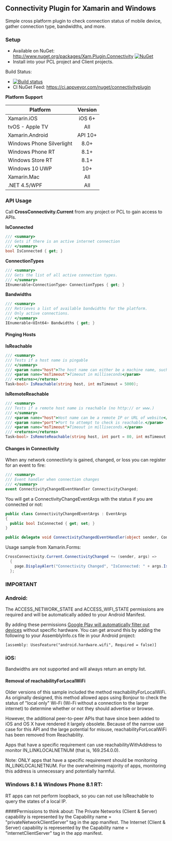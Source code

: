 ## Connectivity Plugin for Xamarin and Windows

Simple cross platform plugin to check connection status of mobile device, gather connection type, bandwidths, and more.

### Setup
* Available on NuGet: http://www.nuget.org/packages/Xam.Plugin.Connectivity [![NuGet](https://img.shields.io/nuget/v/Xam.Plugin.Connectivity.svg?label=NuGet)](https://www.nuget.org/packages/Xam.Plugin.Connectivity/)
* Install into your PCL project and Client projects.

Build Status: 
* [![Build status](https://ci.appveyor.com/api/projects/status/k6l4x6ovp5ysfbar?svg=true)](https://ci.appveyor.com/project/JamesMontemagno/connectivityplugin)
* CI NuGet Feed: https://ci.appveyor.com/nuget/connectivityplugin

**Platform Support**

|Platform|Version|
| ------------------- | :------------------: |
|Xamarin.iOS|iOS 6+|
|tvOS - Apple TV|All|
|Xamarin.Android|API 10+|
|Windows Phone Silverlight|8.0+|
|Windows Phone RT|8.1+|
|Windows Store RT|8.1+|
|Windows 10 UWP|10+|
|Xamarin.Mac|All|
|.NET 4.5/WPF|All|


### API Usage

Call **CrossConnectivity.Current** from any project or PCL to gain access to APIs.


**IsConnected**
```csharp
/// <summary>
/// Gets if there is an active internet connection
/// </summary>
bool IsConnected { get; }
```

**ConnectionTypes**
```csharp
/// <summary>
/// Gets the list of all active connection types.
/// </summary>
IEnumerable<ConnectionType> ConnectionTypes { get; }
```

**Bandwidths**
```csharp
/// <summary>
/// Retrieves a list of available bandwidths for the platform.
/// Only active connections.
/// </summary>
IEnumerable<UInt64> Bandwidths { get; }
```

#### Pinging Hosts

**IsReachable**
```csharp
/// <summary>
/// Tests if a host name is pingable
/// </summary>
/// <param name="host">The host name can either be a machine name, such as "java.sun.com", or a textual representation of its IP address (127.0.0.1)</param>
/// <param name="msTimeout">Timeout in milliseconds</param>
/// <returns></returns>
Task<bool> IsReachable(string host, int msTimeout = 5000);
```

**IsRemoteReachable**
```csharp
/// <summary>
/// Tests if a remote host name is reachable (no http:// or www.)
/// </summary>
/// <param name="host">Host name can be a remote IP or URL of website</param>
/// <param name="port">Port to attempt to check is reachable.</param>
/// <param name="msTimeout">Timeout in milliseconds.</param>
/// <returns></returns>
Task<bool> IsRemoteReachable(string host, int port = 80, int msTimeout = 5000);
```

#### Changes in Connectivity
When any network connectiivty is gained, changed, or loss you can register for an event to fire:
```csharp
/// <summary>
/// Event handler when connection changes
/// </summary>
event ConnectivityChangedEventHandler ConnectivityChanged; 
```

You will get a ConnectivityChangeEventArgs with the status if you are connected or not:
```csharp
public class ConnectivityChangedEventArgs : EventArgs
{
  public bool IsConnected { get; set; }
}

public delegate void ConnectivityChangedEventHandler(object sender, ConnectivityChangedEventArgs e);
```

Usage sample from Xamarin.Forms:
```csharp
CrossConnectivity.Current.ConnectivityChanged += (sender, args) =>
  {
    page.DisplayAlert("Connectivity Changed", "IsConnected: " + args.IsConnected.ToString(), "OK");
  };
```


### **IMPORTANT**
### Android:
The ACCESS_NETWORK_STATE and ACCESS_WIFI_STATE permissions are required and will be automatically added to your Android Manifest.

By adding these permissions [Google Play will automatically filter out devices](http://developer.android.com/guide/topics/manifest/uses-feature-element.html#permissions-features) without specific hardware. You can get around this by adding the following to your AssemblyInfo.cs file in your Android project:

```
[assembly: UsesFeature("android.hardware.wifi", Required = false)]
```

### iOS:
Bandwidths are not supported and will always return an empty list.

#### Removal of reachabilityForLocalWiFi

Older versions of this sample included the method reachabilityForLocalWiFi. As originally designed, this method allowed apps using Bonjour to check the status of "local only" Wi-Fi (Wi-Fi without a connection to the larger internet) to determine whether or not they should advertise or browse. 
 
However, the additional peer-to-peer APIs that have since been added to iOS and OS X have rendered it largely obsolete.  Because of the narrow use case for this API and the large potential for misuse, reachabilityForLocalWiFi has been removed from Reachability.

Apps that have a specific requirement can use reachabilityWithAddress to monitor IN_LINKLOCALNETNUM (that is, 169.254.0.0).  
 
Note: ONLY apps that have a specific requirement should be monitoring IN_LINKLOCALNETNUM.  For the overwhelming majority of apps, monitoring this address is unnecessary and potentially harmful.

### Windows 8.1 & Windows Phone 8.1 RT:
RT apps can not perform loopback, so you can not use IsReachable to query the states of a local IP.

####Permissions to think about:
The Private Networks (Client & Server) capability is represented by the Capability name = "privateNetworkClientServer" tag in the app manifest. 
The Internet (Client & Server) capability is represented by the Capability name = "internetClientServer" tag in the app manifest.


